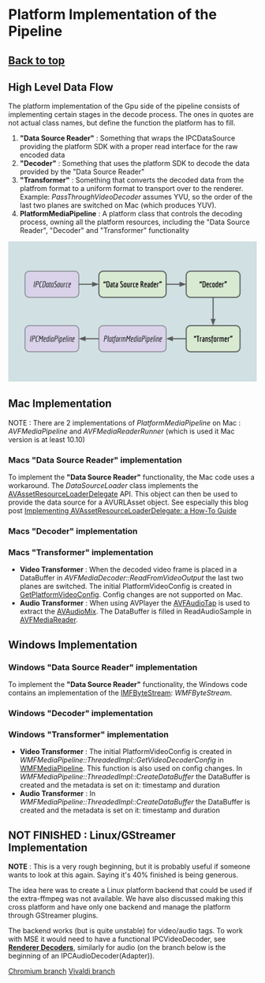 # Platform Implementation of the Pipeline

## [**Back to top**](../README.md)

## High Level Data Flow

The platform implementation of the Gpu side of the pipeline consists of implementing certain stages in the decode process. The ones in quotes are not actual class names, but define the function the platform has to fill.

1) __"Data Source Reader"__ : Something that wraps the IPCDataSource providing the platform SDK with a proper read interface for the raw encoded data
2) __"Decoder"__ : Something that uses the platform SDK to decode the data provided by the "Data Source Reader"
3) __"Transformer"__ : Something that converts the decoded data from the platfrom format to a uniform format to transport over to the renderer. Example: *PassThroughVideoDecoder* assumes YVU, so the order of the last two planes are switched on Mac (which produces YUV).
4) __PlatformMediaPipeline__ : A platform class that controls the decoding process, owning all the platform resources, including the "Data Source Reader", "Decoder" and "Transformer" functionality

![Pipeline implementation overview](images/platform_gpu.svg)


## Mac Implementation

NOTE : There are 2 implementations of *PlatformMediaPipeline* on Mac : *AVFMediaPipeline* and *AVFMediaReaderRunner* (which is used it Mac version is at least 10.10)

### Macs __"Data Source Reader"__ implementation

To implement the __"Data Source Reader"__ functionality, the Mac code uses a workaround. The *DataSourceLoader* class implements the  [AVAssetResourceLoaderDelegate][1] API. This object can then be used to provide the data source for a AVURLAsset object. See especially this blog post [Implementing AVAssetResourceLoaderDelegate: a How-To Guide][2]

### Macs __"Decoder"__ implementation

### Macs __"Transformer"__ implementation

* **Video Transformer** : When the decoded video frame is placed in a DataBuffer in *AVFMediaDecoder::ReadFromVideoOutput* the last two planes are switched. The initial PlatformVideoConfig is created in [GetPlatformVideoConfig][3]. Config changes are not supported on Mac.
* **Audio Transformer** : When using AVPlayer the [AVFAudioTap][4] is used to extract the [AVAudioMix][5]. The DataBuffer is filled in ReadAudioSample in [AVFMediaReader][6].

## Windows Implementation

### Windows __"Data Source Reader"__ implementation

To implement the __"Data Source Reader"__ functionality, the Windows code contains an implementation of the [IMFByteStream][7]: *WMFByteStream*.

### Windows __"Decoder"__ implementation


### Windows __"Transformer"__ implementation

* **Video Transformer** : The initial PlatformVideoConfig is created in *WMFMediaPipeline::ThreadedImpl::GetVideoDecoderConfig* in [WMFMediaPipeline][8]. This function is also used on config changes. In *WMFMediaPipeline::ThreadedImpl::CreateDataBuffer* the DataBuffer is created and the metadata is set on it: timestamp and duration
* **Audio Transformer** : In *WMFMediaPipeline::ThreadedImpl::CreateDataBuffer* the DataBuffer is created and the metadata is set on it: timestamp and duration

## NOT FINISHED : Linux/GStreamer Implementation

**NOTE** : This is a very rough beginning, but it is probably useful if someone wants to look at this again. Saying it's 40% finished is being generous.

The idea here was to create a Linux platform backend that could be used if the extra-ffmpeg was not available. We have also discussed making this cross platform and have only one backend and manage the platform through GStreamer plugins.

The backend works (but is quite unstable) for video/audio tags. To work with MSE it would need to have a functional IPCVideoDecoder, see [**Renderer Decoders**][11], similarly for audio (on the branch below is the beginning of an IPCAudioDecoder(Adapter)).

[Chromium branch][9]
[Vivaldi branch][10]

[1]: https://developer.apple.com/documentation/avfoundation/avassetresourceloaderdelegate
[2]: http://blog.jaredsinclair.com/post/149892449150/implementing-avassetresourceloaderdelegate-a
[3]: ../common/mac/platform_media_pipeline_types_mac.mm
[4]: ../gpu/decoders/mac/avf_audio_tap.h
[5]: https://developer.apple.com/documentation/avfoundation/avaudiomix?changes=_4&language=objc
[6]: ../gpu/decoders/mac/avf_media_reader.mm
[7]: https://docs.microsoft.com/en-us/windows/desktop/api/mfobjects/nn-mfobjects-imfbytestream
[8]: ../gpu/pipeline/win/wmf_media_pipeline.cc
[9]: http://git.viv.int/?p=chromium/src.git;a=shortlog;h=refs/heads/vivaldi-upgrade/develop-work-3396-2018-05-29-gstreamer
[10]: http://git.viv.int/?p=vivaldi.git;a=shortlog;h=refs/heads/vivaldi-upgrade/develop-work-3396-2018-05-29-gstreamer
[11]: renderer_decoders.md